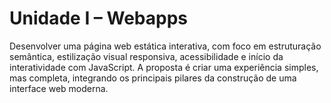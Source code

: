 # Unidade I – Webapps

Desenvolver uma página web estática interativa, com foco em estruturação semântica, estilização visual responsiva, acessibilidade e início da interatividade com JavaScript. A proposta é criar uma experiência simples, mas completa, integrando os principais pilares da construção de uma interface web moderna.
